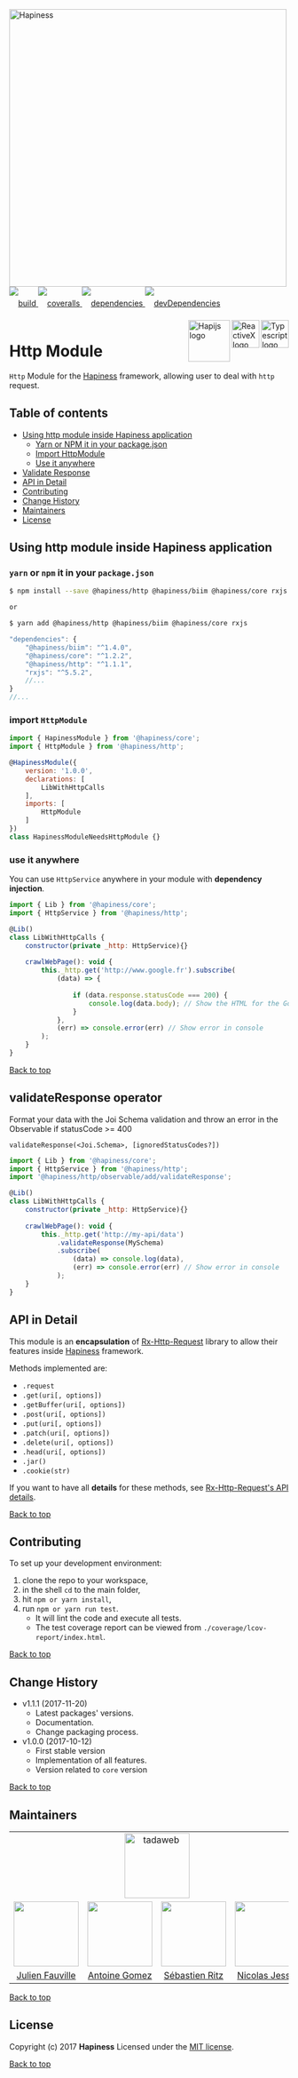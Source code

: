 <img src="http://bit.ly/2mxmKKI" width="500" alt="Hapiness" />

<div style="margin-bottom:20px;">
<div style="line-height:60px">
    <a href="https://travis-ci.org/hapinessjs/http-module.svg?branch=master">
        <img src="https://travis-ci.org/hapinessjs/http-module.svg?branch=master" alt="build" />
    </a>
    <a href="https://coveralls.io/github/hapinessjs/http-module?branch=master">
        <img src="https://coveralls.io/repos/github/hapinessjs/http-module/badge.svg?branch=master" alt="coveralls" />
    </a>
    <a href="https://david-dm.org/hapinessjs/http-module">
        <img src="https://david-dm.org/hapinessjs/http-module.svg" alt="dependencies" />
    </a>
    <a href="https://david-dm.org/hapinessjs/http-module?type=dev">
        <img src="https://david-dm.org/hapinessjs/http-module/dev-status.svg" alt="devDependencies" />
    </a>
</div>
<div>
    <a href="https://www.typescriptlang.org/docs/tutorial.html">
        <img src="https://cdn-images-1.medium.com/max/800/1*8lKzkDJVWuVbqumysxMRYw.png"
             align="right" alt="Typescript logo" width="50" height="50" style="border:none;" />
    </a>
    <a href="http://reactivex.io/rxjs">
        <img src="http://reactivex.io/assets/Rx_Logo_S.png"
             align="right" alt="ReactiveX logo" width="50" height="50" style="border:none;" />
    </a>
    <a href="http://hapijs.com">
        <img src="http://bit.ly/2lYPYPw"
             align="right" alt="Hapijs logo" width="75" style="border:none;" />
    </a>
</div>
</div>

# Http Module

`Http` Module for the [Hapiness](https://github.com/hapinessjs/hapiness) framework, allowing user to deal with `http` request.

## Table of contents

* [Using http module inside Hapiness application](#using-http-module-inside-hapiness-application)
    * [Yarn or NPM it in your package.json](#yarn-or-npm-it-in-your-packagejson)
    * [Import HttpModule](#import-httpmodule)
    * [Use it anywhere](#use-it-anywhere)
* [Validate Response](#validateResponse-operator)
* [API in Detail](#api-in-detail)
* [Contributing](#contributing)
* [Change History](#change-history)
* [Maintainers](#maintainers)
* [License](#license)
    
## Using http module inside Hapiness application

### `yarn` or `npm` it in your `package.json`

```bash
$ npm install --save @hapiness/http @hapiness/biim @hapiness/core rxjs

or

$ yarn add @hapiness/http @hapiness/biim @hapiness/core rxjs
```

```javascript
"dependencies": {
    "@hapiness/biim": "^1.4.0",
    "@hapiness/core": "^1.2.2",
    "@hapiness/http": "^1.1.1",
    "rxjs": "^5.5.2",
    //...
}
//...
```

### import `HttpModule`

```javascript
import { HapinessModule } from '@hapiness/core';
import { HttpModule } from '@hapiness/http';

@HapinessModule({
    version: '1.0.0',
    declarations: [
        LibWithHttpCalls
    ],
    imports: [
        HttpModule
    ]
})
class HapinessModuleNeedsHttpModule {}
```

### use it anywhere

You can use `HttpService` anywhere in your module with **dependency injection**.

```javascript
import { Lib } from '@hapiness/core';
import { HttpService } from '@hapiness/http';

@Lib()
class LibWithHttpCalls {
    constructor(private _http: HttpService){}
    
    crawlWebPage(): void {
        this._http.get('http://www.google.fr').subscribe(
            (data) => {
        
                if (data.response.statusCode === 200) {
                    console.log(data.body); // Show the HTML for the Google homepage.
                }
            },
            (err) => console.error(err) // Show error in console
        );
    }
}
```

[Back to top](#table-of-contents)

## validateResponse operator

Format your data with the Joi Schema validation and throw an error in the Observable if statusCode >= 400

`validateResponse(<Joi.Schema>, [ignoredStatusCodes?])`

```javascript
import { Lib } from '@hapiness/core';
import { HttpService } from '@hapiness/http';
import '@hapiness/http/observable/add/validateResponse';

@Lib()
class LibWithHttpCalls {
    constructor(private _http: HttpService){}
    
    crawlWebPage(): void {
        this._http.get('http://my-api/data')
            .validateResponse(MySchema)
            .subscribe(
                (data) => console.log(data),
                (err) => console.error(err) // Show error in console
            );
    }
}
```

## API in Detail

This module is an **encapsulation** of [Rx-Http-Request](https://github.com/njl07/rx-http-request) library to allow their features inside [Hapiness](https://github.com/hapinessjs/hapiness) framework.

Methods implemented are:

* `.request`
* `.get(uri[, options])`
* `.getBuffer(uri[, options])`
* `.post(uri[, options])`
* `.put(uri[, options])`
* `.patch(uri[, options])`
* `.delete(uri[, options])`
* `.head(uri[, options])`
* `.jar()`
* `.cookie(str)`

If you want to have all **details** for these methods, see [Rx-Http-Request's API details](https://github.com/njl07/rx-http-request#api-in-detail).

[Back to top](#table-of-contents)

## Contributing

To set up your development environment:

1. clone the repo to your workspace,
2. in the shell `cd` to the main folder,
3. hit `npm or yarn install`,
4. run `npm or yarn run test`.
    * It will lint the code and execute all tests. 
    * The test coverage report can be viewed from `./coverage/lcov-report/index.html`.

[Back to top](#table-of-contents)

## Change History

* v1.1.1 (2017-11-20)
    * Latest packages' versions.
    * Documentation.
    * Change packaging process.
* v1.0.0 (2017-10-12)
    * First stable version
    * Implementation of all features.
    * Version related to `core` version
    
[Back to top](#table-of-contents)

## Maintainers

<table>
    <tr>
        <td colspan="4" align="center"><a href="https://www.tadaweb.com"><img src="http://bit.ly/2xHQkTi" width="117" alt="tadaweb" /></a></td>
    </tr>
    <tr>
        <td align="center"><a href="https://github.com/Juneil"><img src="https://avatars3.githubusercontent.com/u/6546204?v=3&s=117" width="117"/></a></td>
        <td align="center"><a href="https://github.com/antoinegomez"><img src="https://avatars3.githubusercontent.com/u/997028?v=3&s=117" width="117"/></a></td>
        <td align="center"><a href="https://github.com/reptilbud"><img src="https://avatars3.githubusercontent.com/u/6841511?v=3&s=117" width="117"/></a></td>
        <td align="center"><a href="https://github.com/njl07"><img src="https://avatars3.githubusercontent.com/u/1673977?v=3&s=117" width="117"/></a></td>
    </tr>
    <tr>
        <td align="center"><a href="https://github.com/Juneil">Julien Fauville</a></td>
        <td align="center"><a href="https://github.com/antoinegomez">Antoine Gomez</a></td>
        <td align="center"><a href="https://github.com/reptilbud">Sébastien Ritz</a></td>
        <td align="center"><a href="https://github.com/njl07">Nicolas Jessel</a></td>
    </tr>
</table>

[Back to top](#table-of-contents)

## License

Copyright (c) 2017 **Hapiness** Licensed under the [MIT license](https://github.com/hapinessjs/http-module/blob/master/LICENSE.md).

[Back to top](#table-of-contents)
